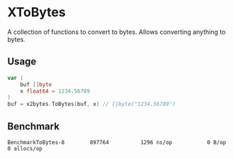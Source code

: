 # XToBytes

A collection of functions to convert to bytes. Allows converting anything to bytes.

## Usage

```go
var (
    buf []byte
    x float64 = 1234.56789
)
buf = x2bytes.ToBytes(buf, x) // []byte("1234.56789")
```

## Benchmark
```
BenchmarkToBytes-8   	  897764	      1296 ns/op	       0 B/op	       0 allocs/op
```
